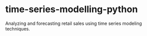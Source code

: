 # time-series-modelling-python
Analyzing and forecasting retail sales using time series modeling techniques.
